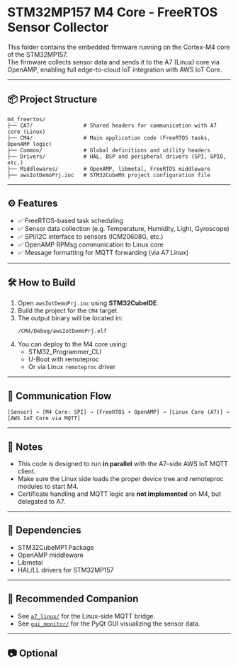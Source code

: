 # STM32MP157 M4 Core - FreeRTOS Sensor Collector

This folder contains the embedded firmware running on the Cortex-M4 core of the STM32MP157.  
The firmware collects sensor data and sends it to the A7 (Linux) core via OpenAMP,
enabling full edge-to-cloud IoT integration with AWS IoT Core.

---

## 📦 Project Structure

```
m4_freertos/
├── CA7/                # Shared headers for communication with A7 core (Linux)
├── CM4/                # Main application code (FreeRTOS tasks, OpenAMP logic)
├── Common/             # Global definitions and utility headers
├── Drivers/            # HAL, BSP and peripheral drivers (SPI, GPIO, etc.)
├── Middlewares/        # OpenAMP, libmetal, FreeRTOS middleware
├── awsIotDemoPrj.ioc   # STM32CubeMX project configuration file
```

---

## ⚙️ Features

- ✅ FreeRTOS-based task scheduling
- ✅ Sensor data collection (e.g. Temperature, Humidity, Light, Gyroscope)
- ✅ SPI/I2C interface to sensors (ICM20608G, etc.)
- ✅ OpenAMP RPMsg communication to Linux core
- ✅ Message formatting for MQTT forwarding (via A7 Linux)

---

## 🛠 How to Build

1. Open `awsIotDemoPrj.ioc` using **STM32CubeIDE**.
2. Build the project for the `CM4` target.
3. The output binary will be located in:
   ```
   /CM4/Debug/awsIotDemoPrj.elf
   ```
4. You can deploy to the M4 core using:
   - STM32_Programmer_CLI
   - U-Boot with remoteproc
   - Or via Linux `remoteproc` driver

---

## 🔗 Communication Flow

```
[Sensor] → [M4 Core: SPI] → [FreeRTOS + OpenAMP] → [Linux Core (A7)] → [AWS IoT Core via MQTT]
```

---

## 📁 Notes

- This code is designed to run **in parallel** with the A7-side AWS IoT MQTT client.
- Make sure the Linux side loads the proper device tree and remoteproc modules to start M4.
- Certificate handling and MQTT logic are **not implemented** on M4, but delegated to A7.

---

## 🧊 Dependencies

- STM32CubeMP1 Package
- OpenAMP middleware
- Libmetal
- HAL/LL drivers for STM32MP157

---

## 🚀 Recommended Companion

- See [`a7_linux/`](../a7_linux/) for the Linux-side MQTT bridge.
- See [`gui_monitor/`](../gui_monitor/) for the PyQt GUI visualizing the sensor data.

---

## 📷 Optional
